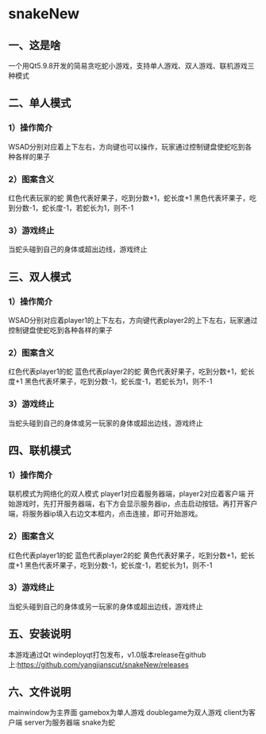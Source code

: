 # snakeNew

## 一、这是啥
一个用Qt5.9.8开发的简易贪吃蛇小游戏，支持单人游戏、双人游戏、联机游戏三种模式

## 二、单人模式
### 1）操作简介
WSAD分别对应着上下左右，方向键也可以操作，玩家通过控制键盘使蛇吃到各种各样的果子
### 2）图案含义
红色代表玩家的蛇
黄色代表好果子，吃到分数+1，蛇长度+1
黑色代表坏果子，吃到分数-1，蛇长度-1，若蛇长为1，则不-1
### 3）游戏终止
当蛇头碰到自己的身体或超出边线，游戏终止

## 三、双人模式
### 1）操作简介
WSAD分别对应着player1的上下左右，方向键代表player2的上下左右，玩家通过控制键盘使蛇吃到各种各样的果子
### 2）图案含义
红色代表player1的蛇
蓝色代表player2的蛇
黄色代表好果子，吃到分数+1，蛇长度+1
黑色代表坏果子，吃到分数-1，蛇长度-1，若蛇长为1，则不-1
### 3）游戏终止
当蛇头碰到自己的身体或另一玩家的身体或超出边线，游戏终止

## 四、联机模式
### 1）操作简介
联机模式为网络化的双人模式
player1对应着服务器端，player2对应着客户端
开始游戏时，先打开服务器端，右下方会显示服务器ip，点击启动按钮。再打开客户端，将服务器ip填入右边文本框内，点击连接，即可开始游戏。
### 2）图案含义
红色代表player1的蛇
蓝色代表player2的蛇
黄色代表好果子，吃到分数+1，蛇长度+1
黑色代表坏果子，吃到分数-1，蛇长度-1，若蛇长为1，则不-1
### 3）游戏终止
当蛇头碰到自己的身体或另一玩家的身体或超出边线，游戏终止

## 五、安装说明
本游戏通过Qt windeployqt打包发布，v1.0版本release在github上:https://github.com/yangjianscut/snakeNew/releases

## 六、文件说明
mainwindow为主界面
gamebox为单人游戏
doublegame为双人游戏
client为客户端
server为服务器端
snake为蛇